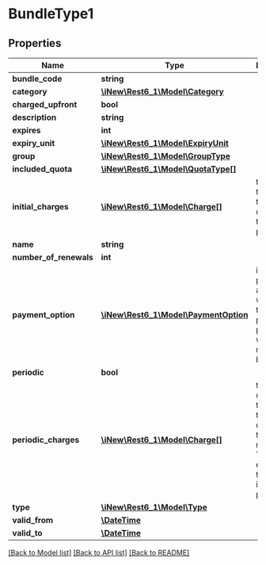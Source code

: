 # BundleType1

## Properties
Name | Type | Description | Notes
------------ | ------------- | ------------- | -------------
**bundle_code** | **string** |  | 
**category** | [**\iNew\Rest6_1\Model\Category**](Category.md) |  | 
**charged_upfront** | **bool** |  | 
**description** | **string** |  | [optional] 
**expires** | **int** |  | [optional] 
**expiry_unit** | [**\iNew\Rest6_1\Model\ExpiryUnit**](ExpiryUnit.md) |  | [optional] 
**group** | [**\iNew\Rest6_1\Model\GroupType**](GroupType.md) |  | 
**included_quota** | [**\iNew\Rest6_1\Model\QuotaType[]**](QuotaType.md) |  | [optional] 
**initial_charges** | [**\iNew\Rest6_1\Model\Charge[]**](Charge.md) | the charges that will be tried to be charged on the bundle purchase | [optional] 
**name** | **string** |  | 
**number_of_renewals** | **int** |  | [optional] 
**payment_option** | [**\iNew\Rest6_1\Model\PaymentOption**](PaymentOption.md) | if ALL this plan can be activated with either the online payment profile, or with the main balance | 
**periodic** | **bool** |  | 
**periodic_charges** | [**\iNew\Rest6_1\Model\Charge[]**](Charge.md) | the list of charges that will be tried to be charged on the bundle renewal. This list is empty, if the bundle is not periodic | [optional] 
**type** | [**\iNew\Rest6_1\Model\Type**](Type.md) |  | 
**valid_from** | [**\DateTime**](\DateTime.md) |  | [optional] 
**valid_to** | [**\DateTime**](\DateTime.md) |  | [optional] 

[[Back to Model list]](../README.md#documentation-for-models) [[Back to API list]](../README.md#documentation-for-api-endpoints) [[Back to README]](../README.md)


